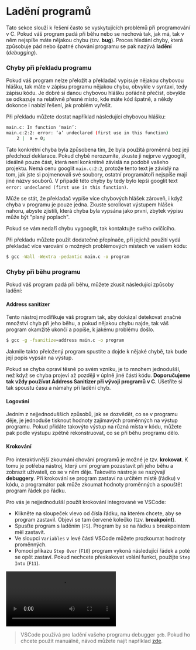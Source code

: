 # Ladění programů
Tato sekce slouží k řešení často se vyskytujících problémů při programování v C. Pokud váš program
padá při běhu nebo se nechová tak, jak má, tak v něm nejspíše máte nějakou chybu (tzv. **bug**).
Proces hledání chyby, která způsobuje pád nebo špatné chování programu se pak nazývá **ladění** (*debugging*).

### Chyby při překladu programu
Pokud váš program nelze přeložit a překladač vypisuje nějakou chybovou hlášku, tak máte v zápisu programu
nějakou chybu, obvykle v syntaxi, tedy zápisu kódu. Je dobré si danou chybovou hlášku pořádně přečíst,
obvykle se odkazuje na relativně přesné místo, kde máte kód špatně, a někdy dokonce i nabízí řešení,
jak problém vyřešit.

Při překladu můžete dostat například následující chybovou hlášku:
```bash
main.c: In function ‘main’:
main.c:2:2: error: ‘a’ undeclared (first use in this function)
    2 |  a = 0;
```
Tato konkrétní chyba byla způsobena tím, že byla použitá proměnná bez její předchozí deklarace. Pokud
chybě nerozumíte, zkuste ji nejprve vygooglit, ideálně pouze část, která není konkrétně závislá na
podobě vašeho projektu. Nemá cenu googlit `main.c:2:2`, protože tento text je závislý na tom, jak jste
si pojmenovali své soubory, ostatní programátoři nejspíše mají jiné názvy souborů. V případě této chyby
by tedy bylo lepší googlit text `error: undeclared (first use in this function)`.

Může se stát, že překladač vypíše více chybových hlášek zároveň, i když chyba
v programu je pouze jedna. Zkuste scrollovat výstupem hlášek nahoru, abyste zjistili, která chyba
byla vypsána jako první, zbytek výpisu může být "planý poplach".

Pokud se vám nedaří chybu vygooglit, tak kontaktujte svého cvičícího.

Při překladu můžete použít dodatečné přepínače, při jejichž použití vydá překladač více varování o
možných problémových místech ve vašem kódu:

```bash
$ gcc -Wall -Wextra -pedantic main.c -o program
``` 

### Chyby při běhu programu
Pokud váš program padá při běhu, můžete zkusit následující způsoby ladění:

#### Address sanitizer
Tento nástroj modifikuje váš program tak, aby dokázal detekovat značné množství chyb při jeho běhu,
a pokud nějakou chybu najde, tak váš program okamžitě ukončí a popíše, k jakému problému došlo. 
```bash
$ gcc -g -fsanitize=address main.c -o program
```
Jakmile takto přeložený program spustíte a dojde k nějaké chybě, tak bude její popis vypsán na výstup.

Pokud se chyba opraví těsně po svém vzniku, je to mnohem jednodušší, než když se chyba projeví až
později v úplně jiné části kódu. **Doporučujeme tak vždy používat Address Sanitizer při vývoji programů v C**.
Ušetříte si tak spoustu času a námahy při ladění chyb.

#### Logování
Jedním z nejjednodušších způsobů, jak se dozvědět, co se v programu děje, je jednoduše tisknout
hodnoty zajímavých proměnných na výstup programu. Pokud přidáte takovýto výstup na různá místa v kódu,
můžete pak podle výstupu zpětně rekonstruovat, co se při běhu programu dělo.

#### Krokování
Pro interaktivnější zkoumání chování programů je možné je tzv. **krokovat**. K tomu je potřeba nástroj,
který umí program pozastavit při jeho běhu a zobrazit uživateli, co se v něm děje. Takovéto nástroje se nazývají
**debuggery**. Při krokování se program zastaví na určitém místě (řádku) v kódu, a programátor pak může
zkoumat hodnoty proměnných a spouštět program řádek po řádku.

Pro vás je nejjednodušší použít krokování integrované ve VSCode:
- Klikněte na sloupeček vlevo od čísla řádku, na kterém chcete, aby se program zastavil.
Objeví se tam červené kolečko (tzv. **breakpoint**).
- Spusťte program s laděním (`F5`). Program by se na řádku s breakpointem měl zastavit.
- Ve sloupci `Variables` v levé části VSCode můžete prozkoumat hodnoty proměnných.
- Pomocí příkazu `Step Over` (`F10`) program vykoná následující řádek a poté se opět zastaví. Pokud
nechcete přeskakovat volání funkcí, použijte `Step Into` (`F11`).

<video src="../static/video/debugging.webm" controls></video>

> VSCode používá pro ladění vašeho programu debugger `gdb`. Pokud ho chcete použít manuálně, návod
> můžete najít například [zde](https://www.root.cz/clanky/trasovani-a-ladeni-nativnich-aplikaci-v-linuxu-pouziti-gdb-a-jeho-nadstaveb/).
